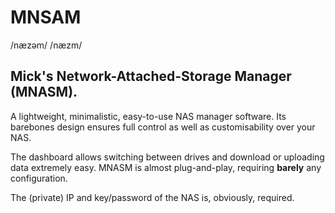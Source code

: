 # MNSAM

/næzəm/
/næzm/

## Mick's Network-Attached-Storage Manager (MNASM).
A lightweight, minimalistic, easy-to-use NAS manager software. Its barebones design ensures full control as well as customisability over your NAS.

The dashboard allows switching between drives and download or uploading data extremely easy. MNASM is almost plug-and-play, requiring **barely** any configuration.

The (private) IP and key/password of the NAS is, obviously, required.
